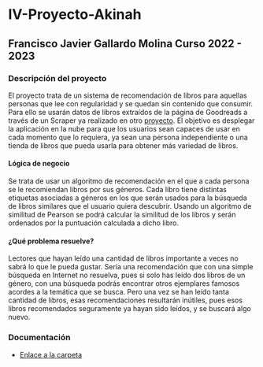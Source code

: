 # IV-Proyecto-Akinah

## Francisco Javier Gallardo Molina      Curso 2022 - 2023

### Descripción del proyecto

El proyecto trata de un sistema de recomendación de libros para aquellas personas que lee con regularidad y se quedan sin contenido que consumir.
Para ello se usarán datos de libros extraídos de la página de Goodreads a través de un Scraper ya realizado en otro [proyecto](https://github.com/scostap/goodreads_bbe_dataset). El objetivo es desplegar la aplicación en la nube para que los usuarios sean capaces de usar en cada momento que lo requiera, ya sean una persona independiente o una tienda de libros que pueda usarla para obtener más variedad de libros.

#### Lógica de negocio

Se trata de usar un algoritmo de recomendación en el que a cada persona se le recomiendan libros por sus géneros. Cada libro tiene distintas etiquetas asociadas a géneros en los que serán usados para la búsqueda de libros similares que el usuario quiera descubrir. Usando un algoritmo de similitud de Pearson se podrá calcular la similitud de los libros y serán ordenados por la puntuación calculada a dicho libro.

#### ¿Qué problema resuelve?

Lectores que hayan leído una cantidad de libros importante a veces no sabrá lo que le pueda gustar. Sería una recomendación que con una simple búsqueda en Internet no resuelva, pues si solo has leído dos libros de un género, con una búsqueda podrás encontrar otros ejemplares famosos acordes a la temática que se busca. Pero una vez se han leído tanta cantidad de libros, esas recomendaciones resultarán inútiles, pues esos libros recomendados seguramente ya hayan sido leídos, y se buscará algo nuevo.

### Documentación

- [Enlace a la carpeta](https://github.com/fjgallardo00/Akinah/tree/Objetivo-0/Objetivos)
